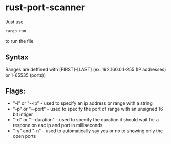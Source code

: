 # rust-port-scanner

Just use 
```sh
cargo run
```
to run the file

## Syntax

Ranges are deffined with [FIRST]-[LAST] (ex: 192.160.0.1-255 (IP addresses) or 1-65535 (ports))

## Flags:

- "-i" or "--ip" - used to specify an ip address or range with a string
- "-p" or "--port" - used to specify the port of range with an unsigned 16 bit intiger
- "-d" or "--duration" - used to specify the duration it should wait for a respone on eac ip and port in milliseconds
- "-y" and "-n" - used to automatically say yes or no to showing only the open ports

